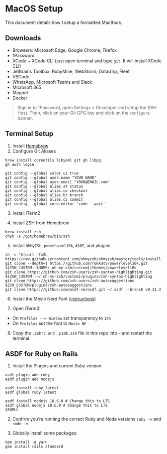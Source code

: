 # MacOS Setup
This document details how I setup a formatted MacBook.

## Downloads
- Browsers: Microsoft Edge, Google Chrome, Firefox
- 1Password
- XCode + XCode CLI (just open terminal and type `git`. It will install XCode CLI)
- JetBrains Toolbox: RubyMine, WebStorm, DataGrip, Fleet
- VSCode
- WhatsApp, Microsoft Teams and Slack
- Microsoft 365
- Magnet
- Docker

> Sign in to 1Password, open Settings > Developer and setup the SSH Host. Then, click on your Git GPG key and click on the `configure` banner.

## Terminal Setup
1. Install [Homebrew](https://brew.sh)
2. Configure Git Aliases
```shell
brew install coreutils libyaml git gh libpq
gh auth login
```
```shell
git config --global color.ui true
git config --global user.name "YOUR NAME"
git config --global user.email "YOUR@EMAIL.com"
git config --global alias.st status
git config --global alias.co checkout
git config --global alias.br branch
git config --global alias.ci commit
git config --global core.editor 'code --wait'
```
3. Install iTerm2

4. Install ZSH from Homebrew
```shell
brew install zsh
chsh -s /opt/homebrew/bin/zsh
```

5. Install `OhMyZSH`, `powerlevel10k`, `ASDF`, and plugins
```shell
sh -c "$(curl -fsSL https://raw.githubusercontent.com/ohmyzsh/ohmyzsh/master/tools/install.sh)"
git clone --depth=1 https://github.com/romkatv/powerlevel10k.git ${ZSH_CUSTOM:-$HOME/.oh-my-zsh/custom}/themes/powerlevel10k
git clone https://github.com/zsh-users/zsh-syntax-highlighting.git ${ZSH_CUSTOM:-~/.oh-my-zsh/custom}/plugins/zsh-syntax-highlighting
git clone https://github.com/zsh-users/zsh-autosuggestions $ZSH_CUSTOM/plugins/zsh-autosuggestions
git clone https://github.com/asdf-vm/asdf.git ~/.asdf --branch v0.11.3
```

6. Install the Meslo Nerd Font ([instructions](https://github.com/romkatv/powerlevel10k#fonts))

7. Open iTerm2:
  - On `Profiles --> Window` set transparency to `15%`
  - On `Profiles` set the font to `Meslo NF`

8. Copy the `.zshrc and .p10k.zsh` file in this repo into `~` and restart the terminal

## ASDF for Ruby on Rails
1. Install the Plugins and current Ruby version
```shell
asdf plugin add ruby
asdf plugin add nodejs

asdf install ruby latest
asdf global ruby latest

asdf install nodejs 18.6.0 # Change this to LTS
asdf global nodejs 18.6.0 # Change this to LTS
$SHELL
```

2. Confirm you're running the correct Ruby and Node versions `ruby -v` and `node -v`

3. Globally install some packages:
```shell
npm install -g yarn
gem install rails standard
```
